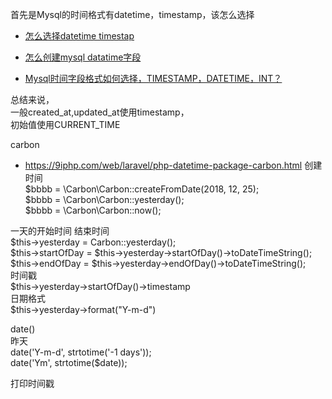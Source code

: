   
首先是Mysql的时间格式有datetime，timestamp，该怎么选择  
  
- [怎么选择datetime timestap](https://stackoverflow.com/questions/409286/should-i-use-the-datetime-or-timestamp-data-type-in-mysql)
- [怎么创建mysql datatime字段](https://stackoverflow.com/questions/168736/how-do-you-set-a-default-value-for-a-mysql-datetime-column)
  
- [Mysql时间字段格式如何选择，TIMESTAMP，DATETIME，INT？](https://segmentfault.com/q/1010000000121702)
  
总结来说，  
一般created_at,updated_at使用timestamp，  
初始值使用CURRENT_TIME  
  
carbon  
- https://9iphp.com/web/laravel/php-datetime-package-carbon.html
创建时间  
$bbbb = \Carbon\Carbon::createFromDate(2018, 12, 25);  
$bbbb = \Carbon\Carbon::yesterday();  
$bbbb = \Carbon\Carbon::now();  
  
一天的开始时间 结束时间  
$this->yesterday = Carbon::yesterday();  
$this->startOfDay = $this->yesterday->startOfDay()->toDateTimeString();  
$this->endOfDay = $this->yesterday->endOfDay()->toDateTimeString();  
时间戳  
$this->yesterday->startOfDay()->timestamp  
日期格式  
$this->yesterday->format("Y-m-d")  
  
  
date()  
昨天  
date('Y-m-d', strtotime('-1 days'));  
date('Ym', strtotime($date));  
  
打印时间戳  
```
